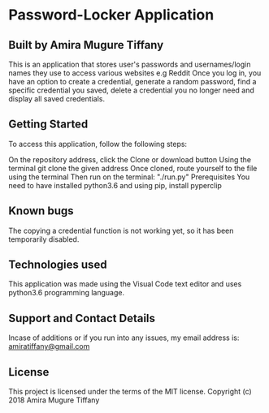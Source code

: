 # Password-Locker Application

## Built by Amira Mugure Tiffany

This is an application that stores user's passwords and usernames/login names they use to access various websites e.g Reddit Once you log in, you have an option to create a credential, generate a random password, find a specific credential you saved, delete a credential you no longer need and display all saved credentials.

## Getting Started
To access this application, follow the following steps:

On the repository address, click the Clone or download button
Using the terminal git clone the given address
Once cloned, route yourself to the file using the terminal
Then run on the terminal: "./run.py"
Prerequisites
You need to have installed python3.6 and using pip, install pyperclip

## Known bugs
The copying a credential function is not working yet, so it has been temporarily disabled.

## Technologies used
This application was made using the Visual Code text editor and uses python3.6 programming language. 

## Support and Contact Details
Incase of additions or if you run into any issues, my email address is: amiratiffany@gmail.com

## License
This project is licensed under the terms of the MIT license. Copyright (c) 2018 Amira Mugure Tiffany

